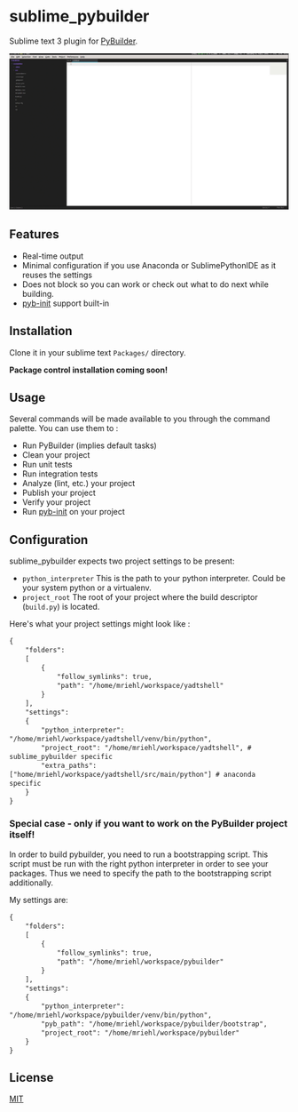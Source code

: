 sublime_pybuilder
=======

Sublime text 3 plugin for [PyBuilder](http://pybuilder.github.io).

![sublime_pybuilder provides PyBuilder integration for Sublime Text 3](pyb.gif)

## Features
* Real-time output
* Minimal configuration if you use Anaconda or SublimePythonIDE as it reuses the settings
* Does not block so you can work or check out what to do next while building.
* [pyb-init](https://github.com/mriehl/pyb_init) support built-in

## Installation
Clone it in your sublime text `Packages/` directory.

**Package control installation coming soon!**

## Usage
Several commands will be made available to you through the command palette.
You can use them to :

* Run PyBuilder (implies default tasks)
* Clean your project
* Run unit tests
* Run integration tests
* Analyze (lint, etc.) your project
* Publish your project
* Verify your project
* Run [pyb-init](https://github.com/mriehl/pyb_init) on your project

## Configuration
sublime_pybuilder expects two project settings to be present:

* `python_interpreter`
  This is the path to your python interpreter. Could be your system python or a virtualenv.
* `project_root`
  The root of your project where the build descriptor (`build.py`) is located.

Here's what your project settings might look like :

```
{
    "folders":
    [
        {
            "follow_symlinks": true,
            "path": "/home/mriehl/workspace/yadtshell"
        }
    ],
    "settings":
    {
        "python_interpreter": "/home/mriehl/workspace/yadtshell/venv/bin/python",
        "project_root": "/home/mriehl/workspace/yadtshell", # sublime_pybuilder specific
        "extra_paths": ["home/mriehl/workspace/yadtshell/src/main/python"] # anaconda specific
    }
}
```

### Special case - only if you want to work on the PyBuilder project itself!
In order to build pybuilder, you need to run a bootstrapping script.
This script must be run with the right python interpreter in order to see your packages.
Thus we need to specify the path to the bootstrapping script additionally.

My settings are:

```
{
    "folders":
    [
        {
            "follow_symlinks": true,
            "path": "/home/mriehl/workspace/pybuilder"
        }
    ],
    "settings":
    {
        "python_interpreter": "/home/mriehl/workspace/pybuilder/venv/bin/python",
        "pyb_path": "/home/mriehl/workspace/pybuilder/bootstrap",
        "project_root": "/home/mriehl/workspace/pybuilder"
    }
}
```

## License
[MIT](https://github.com/mriehl/sublime_pybuilder/blob/master/LICENSE)
